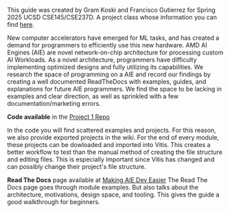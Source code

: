 
This guide was created by Gram Koski and Francisco Gutierrez for Spring 2025 UCSD CSE145/CSE237D. A project class whose information you can find [here](https://kastner.ucsd.edu/ryan/cse145/). 

New computer accelerators have emerged for ML tasks, and has created a demand for programmers to efficiently use this new hardware. AMD AI Engines (AIE) are novel network-on-chip architecture for processing custom AI Workloads. As a novel architecture, programmers have difficulty implementing optimized designs and fully utilizing its capabilities. We research the space of programming on a AIE and record our findings by creating a well documented ReadTheDocs with examples, guides, and explanations for future AIE programmers. We find the space to be lacking in examples and clear direction, as well as sprinkled with a few documentation/marketing errors.


**Code available** in the [Project 1 Repo](https://github.com/zhenghuama/aie4ml_project1)

In the code you will find scattered examples and projects. For this reason, we also provide exported projects in the wiki. For the end of every module, these projects can be dowloaded and imported into Vitis. This creates a better workflow to test than the manual method of creating the file structure and editing files. This is especially important since Vitis has changed and can possibly change their project's file structure.

**Read The Docs** page available at [Making AIE Dev Easier](https://making-aie-dev-easier-readthedocs.readthedocs.io/en/latest/)
The Read The Docs page goes through module examples. But also talks about the architecture, motivations, design space, and tooling. This gives the guide a good walkthrough for beginners.
